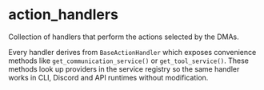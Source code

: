 # action_handlers

Collection of handlers that perform the actions selected by the DMAs.

Every handler derives from `BaseActionHandler` which exposes convenience
methods like `get_communication_service()` or `get_tool_service()`. These
methods look up providers in the service registry so the same handler works in
CLI, Discord and API runtimes without modification.
